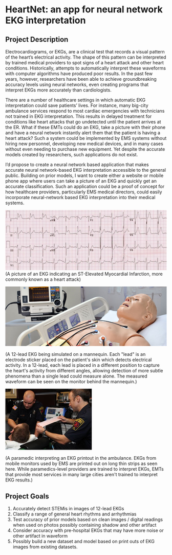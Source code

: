 # HeartNet: an app for neural network EKG interpretation


## Project Description

Electrocardiograms, or EKGs, are a clinical test that records a visual pattern of the heart’s electrical activity.  The shape of this pattern can be interpreted by trained medical providers to spot signs of a heart attack and other heart conditions.  Historically, attempts to automatically interpret these waveforms with computer algorithms have produced poor results.  In the past few years,  however, researchers have been able to achieve groundbreaking accuracy levels using neural networks, even creating programs that interpret EKGs more accurately than cardiologists.
  
There are a number of healthcare settings in which automatic EKG interpretation could save patients’ lives.  For instance, many big-city ambulance services respond to most cardiac emergencies with technicians not trained in EKG interpretation.  This results in delayed treatment for conditions like heart attacks that go undetected until the patient arrives at the ER.  What if these EMTs could do an EKG, take a picture with their phone and have a neural network instantly alert them that the patient is having a heart attack?  Such a system could be implemented by EMS systems without hiring new personnel, developing new medical devices, and in many cases without even needing to purchase new equipment.  Yet despite the accurate models created by researchers, such applications do not exist.
  
I’d propose to create a neural network based application that makes accurate neural network-based EKG interpretation accessible to the general public.  Building on prior models, I want to create either a website or mobile phone app where users can take a picture of an EKG and quickly get an accurate classification.  Such an application could be a proof of concept for how healthcare providers, particularly EMS medical directors, could easily incorporate neural-network based EKG interpretation into their medical systems.


![EKG image](./images/ekg.jpg)
(A picture of an EKG indicating an ST-Elevated Myocardial Infarction, more commonly known as a heart attack)

![12-lead image](./images/12lead.jpg)

(A 12-lead EKG being simulated on a mannequin.  Each "lead" is an electrode sticker placed on the patient's skin which detects electrical activity.  In a 12-lead, each lead is placed in a different position to capture the heart's activity from different angles, allowing detection of more subtle phenomena than a single lead could measure alone.  The measured waveform can be seen on the monitor behind the mannequin.)

![paramedic image](./images/paramedic.jpg)

(A paramedic interpreting an EKG printout in the ambulance.  EKGs from mobile monitors used by EMS are printed out on long thin strips as seen here.  While paramedics-level providers are trained to interpret EKGs, EMTs that provide most services in many large cities aren't trained to interpret EKG results.)

## Project Goals

1. Accurately detect STEMis in images of 12-lead EKGs
2. Classify a range of general heart rhythms and arrhythmias
3. Test accuracy of prior models based on clean images / digital readings when used on photos possibly containing shadow and other artifact
4. Consider accuracy with pre-hospital EKGs that may have more noise or other artifact in waveform
5. Possibly build a new dataset and model based on print outs of EKG images from existing datasets.
